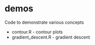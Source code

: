 # demos

Code to demonstrate various concepts

- contour.R -  contour plots
- gradient_descent.R - gradient descent
